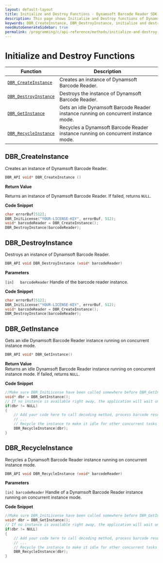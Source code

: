 ```yaml
---
layout: default-layout
title: Initialize and Destroy Functions - Dynamsoft Barcode Reader SDK C Edition API Reference
description: This page shows Initialize and Destroy functions of Dynamsoft Barcode Reader SDK C Edition.
keywords: DBR_CreateInstance, DBR_DestroyInstance, initialize and destroy functions, api reference, c
needAutoGenerateSidebar: true
permalink: /programming/c/api-reference/methods/initialize-and-destroy-v9.6.20.html
---
```



# Initialize and Destroy Functions

  | Function               | Description |
  |----------------------|-------------|
  | [`DBR_CreateInstance`](#dbr_createinstance) | Creates an instance of Dynamsoft Barcode Reader. |
  | [`DBR_DestroyInstance`](#dbr_destroyinstance) | Destroys the instance of Dynamsoft Barcode Reader. |
  | [`DBR_GetInstance`](#dbr_getinstance) | Gets an idle Dynamsoft Barcode Reader instance running on concurrent instance mode. |
  | [`DBR_RecycleInstance`](#dbr_recycleinstance) | Recycles a Dynamsoft Barcode Reader instance running on concurrent instance mode. |
  
  
## DBR_CreateInstance

Creates an instance of Dynamsoft Barcode Reader.

```c
DBR_API void* DBR_CreateInstance ()	
```   

**Return Value**  

Returns an instance of Dynamsoft Barcode Reader. If failed, returns `NULL`.


**Code Snippet**  

```c
char errorBuf[512];
DBR_InitLicense("YOUR-LICENSE-KEY", errorBuf, 512);
void* barcodeReader = DBR_CreateInstance();
DBR_DestroyInstance(barcodeReader);
```

## DBR_DestroyInstance

Destroys an instance of Dynamsoft Barcode Reader.

```c
DBR_API void DBR_DestroyInstance (void* barcodeReader)	
```   
   
**Parameters**  

`[in]	barcodeReader` Handle of the barcode reader instance.

**Code Snippet**  

```c
char errorBuf[512];
DBR_InitLicense("YOUR-LICENSE-KEY", errorBuf, 512);
void* barcodeReader = DBR_CreateInstance();
DBR_DestroyInstance(barcodeReader);
```

## DBR_GetInstance

Gets an idle Dynamsoft Barcode Reader instance running on concurrent instance mode.

```c
DBR_API void* DBR_GetInstance()
```

**Return Value**  
Returns an idle Dynamsoft Barcode Reader instance running on concurrent instance mode. If failed, returns `NULL`.

**Code Snippet**  

```c
//Make sure DBR_InitLicense have been called somewhere before DBR_GetInstance
void* dbr = DBR_GetInstance();
// If no instance is available right away, the application will wait until one becomes available
if(dbr != NULL)
{
    // Add your code here to call decoding method, process barcode results and so on
    // ...
    // Recycle the instance to make it idle for other concurrent tasks
    DBR_RecycleInstance(dbr);
}
```

## DBR_RecycleInstance

Recycles a Dynamsoft Barcode Reader instance running on concurrent instance mode.

```c
DBR_API void DBR_RecycleInstance (void* barcodeReader)
```

**Parameters**  

`[in] barcodeReader` Handle of a Dynamsoft Barcode Reader instance running on concurrent instance mode.

**Code Snippet**  

```c
//Make sure DBR_InitLicense have been called somewhere before DBR_GetInstance
void* dbr = DBR_GetInstance();
// If no instance is available right away, the application will wait until one becomes available
if(dbr != NULL)
{
    // Add your code here to call decoding method, process barcode results and so on
    // ...
    // Recycle the instance to make it idle for other concurrent tasks
    DBR_RecycleInstance(dbr);
}
```
